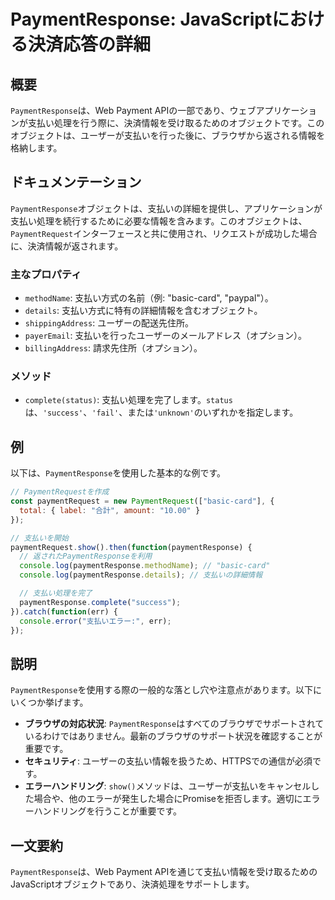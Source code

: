 <!--
Meta Description: # PaymentResponse: JavaScriptにおける決済応答の詳細 ## 概要 `PaymentResponse`は、Web Payment APIの一部であり、ウェブアプリケーションが支払い処理を行う際に、決済情報を受け取るためのオブジェクトです。このオブジェクトは、ユーザーが支払い...
Meta Keywords: paymentresponse, paymentrequest, basic, card, console
-->

# PaymentResponse: JavaScriptにおける決済応答の詳細

## 概要
`PaymentResponse`は、Web Payment APIの一部であり、ウェブアプリケーションが支払い処理を行う際に、決済情報を受け取るためのオブジェクトです。このオブジェクトは、ユーザーが支払いを行った後に、ブラウザから返される情報を格納します。

## ドキュメンテーション
`PaymentResponse`オブジェクトは、支払いの詳細を提供し、アプリケーションが支払い処理を続行するために必要な情報を含みます。このオブジェクトは、`PaymentRequest`インターフェースと共に使用され、リクエストが成功した場合に、決済情報が返されます。

### 主なプロパティ
- `methodName`: 支払い方式の名前（例: "basic-card", "paypal"）。
- `details`: 支払い方式に特有の詳細情報を含むオブジェクト。
- `shippingAddress`: ユーザーの配送先住所。
- `payerEmail`: 支払いを行ったユーザーのメールアドレス（オプション）。
- `billingAddress`: 請求先住所（オプション）。

### メソッド
- `complete(status)`: 支払い処理を完了します。`status`は、`'success'`、`'fail'`、または`'unknown'`のいずれかを指定します。

## 例
以下は、`PaymentResponse`を使用した基本的な例です。

```javascript
// PaymentRequestを作成
const paymentRequest = new PaymentRequest(["basic-card"], {
  total: { label: "合計", amount: "10.00" }
});

// 支払いを開始
paymentRequest.show().then(function(paymentResponse) {
  // 返されたPaymentResponseを利用
  console.log(paymentResponse.methodName); // "basic-card"
  console.log(paymentResponse.details); // 支払いの詳細情報

  // 支払い処理を完了
  paymentResponse.complete("success");
}).catch(function(err) {
  console.error("支払いエラー:", err);
});
```

## 説明
`PaymentResponse`を使用する際の一般的な落とし穴や注意点があります。以下にいくつか挙げます。

- **ブラウザの対応状況**: `PaymentResponse`はすべてのブラウザでサポートされているわけではありません。最新のブラウザのサポート状況を確認することが重要です。
- **セキュリティ**: ユーザーの支払い情報を扱うため、HTTPSでの通信が必須です。
- **エラーハンドリング**: `show()`メソッドは、ユーザーが支払いをキャンセルした場合や、他のエラーが発生した場合にPromiseを拒否します。適切にエラーハンドリングを行うことが重要です。

## 一文要約
`PaymentResponse`は、Web Payment APIを通じて支払い情報を受け取るためのJavaScriptオブジェクトであり、決済処理をサポートします。